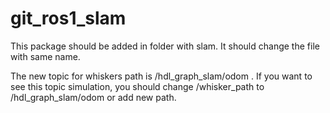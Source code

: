 # git_ros1_slam

This package should be added in folder with slam. It should change the file with same name.

The new topic for whiskers path is /hdl_graph_slam/odom .
If you want to see this topic simulation, you should change /whisker_path to /hdl_graph_slam/odom or add new path.
